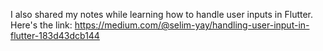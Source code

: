 I also shared my notes while learning how to handle user inputs in Flutter. Here's the link: https://medium.com/@selim-yay/handling-user-input-in-flutter-183d43dcb144
